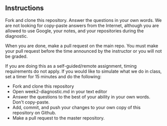 ## Instructions

Fork and clone this repository. Answer the questions in your own words. We are
not looking for copy-paste answers from the Internet, although you are allowed
to use Google, your notes, and your repositories during the diagnostic.

When you are done, make a pull request on the main repo. You must make your
pull request before the time announced by the instructor or you will not be graded.

If you are doing this as a self-guided/remote assignment, timing requirements do not apply. If you would like to simulate what we do in class, set a timer for 15 minutes and do the following:

* Fork and clone this repository
* Open week2-diagnostic.md in your text editor
* Answer the questions to the best of your ability in your own words. Don't copy-paste.
* Add, commit, and push your changes to your own copy of this repository on Github.
* Make a pull request to the master repository.
